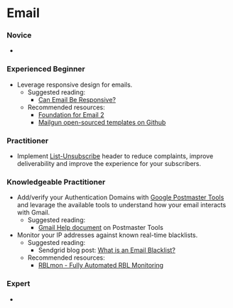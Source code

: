 # Email

### Novice

* 

### Experienced Beginner

* Leverage responsive design for emails.  
	* Suggested reading:  	
		* [Can Email Be Responsive?](http://alistapart.com/article/can-email-be-responsive)  
	* Recommended resources:  
		* [Foundation for Email 2](http://foundation.zurb.com/emails.html)
		* [Mailgun open-sourced templates on Github](https://github.com/mailgun/transactional-email-templates)

### Practitioner

* Implement [List-Unsubscribe](http://www.list-unsubscribe.com) header to reduce complaints, improve deliverability and improve the experience for your subscribers.

### Knowledgeable Practitioner

* Add/verify your Authentication Domains with [Google Postmaster Tools](https://postmaster.google.com/managedomains) and levarage the available tools to understand how your email interacts with Gmail.
	* Suggested reading:
		* [Gmail Help document](https://support.google.com/mail/answer/6227174?hl=en&ref_topic=6259779) on Postmaster Tools
* Monitor your IP addresses against known real-time blacklists.  
	* Suggested reading: 
		* Sendgrid blog post: [What is an Email Blacklist?](https://sendgrid.com/blog/email-blacklist/)
	* Recommended resources:
		* [RBLmon - Fully Automated RBL Monitoring](https://www.rblmon.com)

### Expert

* 
